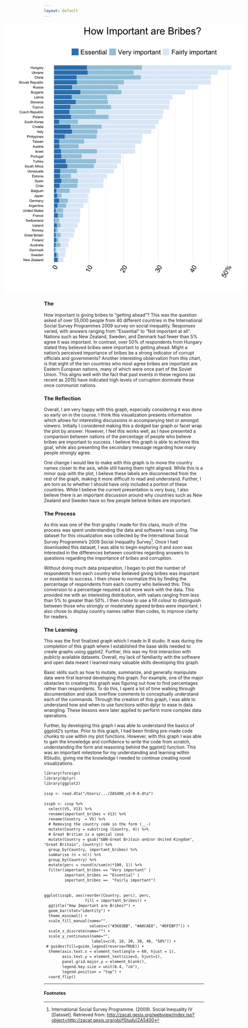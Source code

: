 ```yaml
---
layout: default
---
```


<img src="/images/ISSP_Bribes.png" alt="image" style = "max-width: 150%; margin-left: -25%" align = "center">

### The 
How important is giving bribes to “getting ahead”? This was the question asked of over 55,000 people from 40 different countries in the International Social Survey Programmes 2009 survey on social inequality. Responses varied, with answers ranging from “Essential” to “Not important at all”. Nations such as New Zealand, Sweden, and Denmark had fewer than 5% agree it was important. In contrast, over 50% of respondents from Hungary stated they believed bribes were important to getting ahead. Might a nation’s perceived importance of bribes be a strong indicator of corrupt officials and governments? Another interesting observation from this chart, is that eight of the ten countries who most agree bribes are important are Eastern European nations, many of which were once part of the Soviet Union. This aligns well with the fact that past events in these regions (as recent as 2015) have indicated high levels of corruption dominate these once communist nations. 


### The Reflection
Overall, I am very happy with this graph, especially considering it was done so early on in the course. I think this visualization presents information which allows for interesting discussions in accompanying text or amongst viewers.  Initially I considered making this a dodged bar graph or facet wrap the plot by answer. However, I feel this works well, as  I have presented a comparison between nations of  the percentage of people who believe bribes are important to success. I believe this graph is able to achieve this goal, while also presenting the secondary message regarding how many people strongly agree.

One change I would like to make with this graph is to move the country names closer to the axis, while still having them right aligned. While this is a minor quip with the plot, I believe these labels are disconnected from the rest of the graph, making it more difficult to read and understand. Further, I am torn as to whether I should have only included a portion of these countries. While I believe the current presentation is very busy, I also believe there is an important discussion around why countries such as New Zealand and Sweden have so few people believe bribes are important.


### The Process
As this was one of the first graphs I made for this class, much of the process was spent understanding the data and software I was using.  The dataset for this visualization was collected by the International Social Survey Programme’s 2009 Social Inequality Survey[^1]. Once I had downloaded this dataset, I was able to begin exploring it and soon was interested in the differences between countries regarding answers to questions regarding the importance of bribes and corruption. 

Without doing much data preparation, I began to plot the number of respondents from each country who believed giving bribes was important or essential to success. I then chose to normalize this by finding the percentage of respondents from each country who believed this. This conversion to a percentage required a bit more work with the data. This provided me with an interesting distribution, with values ranging from less than 5% to greater than 50%. I then chose to use a fill colour to distinguish between those who strongly or moderately agreed bribes were important. I also chose to display country names rather than codes, to improve clarity for readers. 


### The Learning
This was the first finalized graph which I made in R studio. It was during the completion of this graph where I established the base skills needed to create graphs using ggplot2. Further, this was my first interaction with publicly available datasets. Overall, my lack of familiarity with the software and open data meant I learned many valuable skills developing this graph. 

Basic skills such as how to mutate, summarize, and generally manipulate data were first learned developing this graph. For example, one of the major obstacles to creating this graph was figuring out how to find percentages rather than respondents. To do this, I spent a lot of time walking through documentation and stack overflow comments to conceptually understand each of the commands. Through the creation of this graph, I was able to understand how and when to use functions within dplyr to ease in data wrangling. These lessons were later applied to perform more complex data operations. 

Further, by developing this graph I was able to understand the basics of ggplot2’s syntax. Prior to this graph, I had been finding pre-made code chunks to use within my plot functions. However, with this graph I was able to gain the knowledge and confidence to write the code from scratch, understanding the form and reasoning behind the ggplot() function. This was an important milestone for my understanding and learning within RStudio, giving me the knowledge I needed to continue creating novel visualizations. 


```
library(foreign)
library(dplyr)
library(ggplot2)

issp <- read.dta("/Users/.../ZA5400_v3-0-0.dta")

isspb <- issp %>%
  select(V5, V13) %>%
  rename(important_bribes = V13) %>%
  rename(Country  = V5) %>%
  # Removing the country code in the form (__-)
  mutate(Country = substring (Country, 4)) %>%
  # Great Britian is a special case
  mutate(Country = gsub("GBN-Great Britain and/or United Kingdom", "Great Britain", Country)) %>%
  group_by(Country, important_bribes) %>%
  summarise (n = n()) %>%
  group_by(Country) %>%
  mutate(perc = round(n/sum(n)*100, 1)) %>%
  filter(important_bribes == "Very important" | 
         important_bribes == "Essential" | 
         important_bribes ==  "Fairly important")


ggplot(isspb, aes(reorder(Country, perc), perc, 
                  fill = important_bribes)) + 
  ggtitle("How Important are Bribes?") + 
  geom_bar(stat="identity") + 
  theme_minimal() + 
  scale_fill_manual(name="", 
                    values=c("#3683BB", "#A0CAE0", "#DFEBF7")) + 
  scale_x_discrete(name="") + 
  scale_y_continuous(name="", 
                     labels=c(0, 10, 20, 30, 40, "50%")) + 
 # guides(fill=guide_legend(reverse=TRUE)) + 
  theme(axis.text.x = element_text(angle = 60, hjust = 1),
        axis.text.y = element_text(size=5, hjust=1),
        panel.grid.major.y = element_blank(), 
        legend.key.size = unit(0.4, "cm"), 
        legend.position = "top") +
  coord_flip()
```

<hr>

#### Footnotes
[^1]: International Social Survey Programme. (2009). Social Inequality IV [Dataset]. Retrieved from: http://zacat.gesis.org/webview/index.jsp?object=http://zacat.gesis.org/obj/fStudy/ZA5400